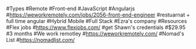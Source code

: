 #Types
#Remote
#Front-end
#JavaScript
#Angularjs
#https://weworkremotely.com/jobs/2056-front-end-engineer
#restuarnat + full time angular
#Hybrid Mobile
#Full Stack
#Ezra's company
#Resources
#Flex jobs
#https://www.flexjobs.com/
#get Shawn's credentials
#$29.95
#3 months
#We work remotley
#https://weworkremotely.com/
#Nomad's List
#https://nomadlist.com/
